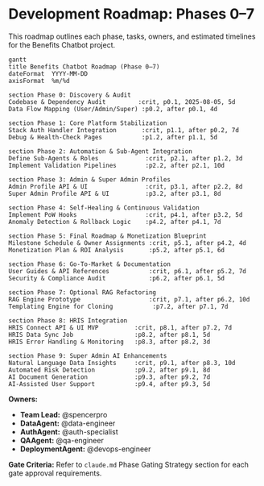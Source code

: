 # Development Roadmap: Phases 0–7

This roadmap outlines each phase, tasks, owners, and estimated timelines for the Benefits Chatbot project.

```mermaid
gantt
title Benefits Chatbot Roadmap (Phase 0–7)
dateFormat  YYYY-MM-DD
axisFormat  %m/%d

section Phase 0: Discovery & Audit
Codebase & Dependency Audit         :crit, p0.1, 2025-08-05, 5d
Data Flow Mapping (User/Admin/Super) :p0.2, after p0.1, 4d

section Phase 1: Core Platform Stabilization
Stack Auth Handler Integration       :crit, p1.1, after p0.2, 7d
Debug & Health-Check Pages           :p1.2, after p1.1, 5d

section Phase 2: Automation & Sub-Agent Integration
Define Sub-Agents & Roles             :crit, p2.1, after p1.2, 3d
Implement Validation Pipelines        :p2.2, after p2.1, 10d

section Phase 3: Admin & Super Admin Profiles
Admin Profile API & UI                :crit, p3.1, after p2.2, 8d
Super Admin Profile API & UI          :p3.2, after p3.1, 8d

section Phase 4: Self-Healing & Continuous Validation
Implement PoW Hooks                   :crit, p4.1, after p3.2, 5d
Anomaly Detection & Rollback Logic    :p4.2, after p4.1, 7d

section Phase 5: Final Roadmap & Monetization Blueprint
Milestone Schedule & Owner Assignments :crit, p5.1, after p4.2, 4d
Monetization Plan & ROI Analysis       :p5.2, after p5.1, 6d

section Phase 6: Go-To-Market & Documentation
User Guides & API References           :crit, p6.1, after p5.2, 7d
Security & Compliance Audit            :p6.2, after p6.1, 5d

section Phase 7: Optional RAG Refactoring
RAG Engine Prototype                   :crit, p7.1, after p6.2, 10d
Templating Engine for Cloning           :p7.2, after p7.1, 7d

section Phase 8: HRIS Integration
HRIS Connect API & UI MVP          :crit, p8.1, after p7.2, 7d
HRIS Data Sync Job                 :p8.2, after p8.1, 5d
HRIS Error Handling & Monitoring   :p8.3, after p8.2, 3d

section Phase 9: Super Admin AI Enhancements
Natural Language Data Insights     :crit, p9.1, after p8.3, 10d
Automated Risk Detection           :p9.2, after p9.1, 8d
AI Document Generation             :p9.3, after p9.2, 7d
AI-Assisted User Support           :p9.4, after p9.3, 5d
``` 

**Owners:**
- **Team Lead:** @spencerpro
- **DataAgent:** @data-engineer
- **AuthAgent:** @auth-specialist
- **QAAgent:** @qa-engineer
- **DeploymentAgent:** @devops-engineer

**Gate Criteria:** Refer to `claude.md` Phase Gating Strategy section for each gate approval requirements.
